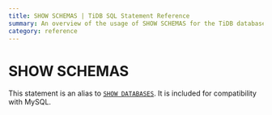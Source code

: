 ```yaml
---
title: SHOW SCHEMAS | TiDB SQL Statement Reference 
summary: An overview of the usage of SHOW SCHEMAS for the TiDB database.
category: reference
---
```


# SHOW SCHEMAS

This statement is an alias to [`SHOW DATABASES`](/reference/sql/statements/show-databases.md). It is included for compatibility with MySQL.
